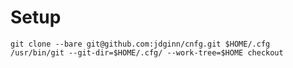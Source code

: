 # Setup
```git clone --bare git@github.com:jdginn/cnfg.git $HOME/.cfg```
```/usr/bin/git --git-dir=$HOME/.cfg/ --work-tree=$HOME checkout```
